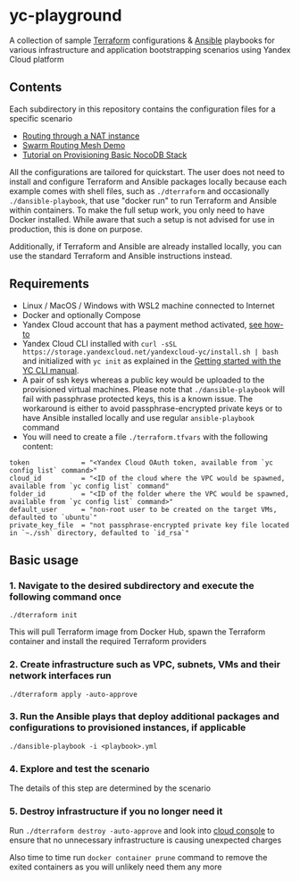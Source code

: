 # yc-playground
A collection of sample [Terraform](https://www.terraform.io/) configurations &amp; [Ansible](https://github.com/ansible/ansible) playbooks for various infrastructure and application bootstrapping scenarios using Yandex Cloud platform 

## Contents
Each subdirectory in this repository contains the configuration files for a specific scenario
- [Routing through a NAT instance](https://github.com/gdlyan/yc-playground/tree/master/nat-instance-tf)
- [Swarm Routing Mesh Demo](https://github.com/gdlyan/yc-playground/tree/master/docker-swarm-tf)
- [Tutorial on Provisioning Basic NocoDB Stack](https://github.com/gdlyan/yc-playground/tree/master/nocodb-pg-tf)

All the configurations are tailored for quickstart. The user does not need to install and configure Terraform and Ansible packages locally because each example comes with shell files, such as `./dterraform` and occasionally `./dansible-playbook`, that use "docker run" to run Terraform and Ansible within containers. To make the full setup work, you only need to have Docker installed. While aware that such a setup is not advised for use in production, this is done on purpose.

Additionally, if Terraform and Ansible are already installed locally, you can use the standard Terraform and Ansible instructions instead.

## Requirements
- Linux / MacOS / Windows with WSL2 machine connected to Internet
- Docker and optionally Compose
- Yandex Cloud account that has a payment method activated, [see how-to](https://cloud.yandex.com/en-ru/docs/billing/operations/create-new-account)
- Yandex Cloud CLI installed with `curl -sSL https://storage.yandexcloud.net/yandexcloud-yc/install.sh | bash` and initialized with `yc init` as explained in the [Getting started with the YC CLI manual](https://cloud.yandex.com/en-ru/docs/cli/quickstart). 
- A pair of ssh keys whereas a public key would be uploaded to the provisioned virtual machines. Please note that `./dansible-playbook` will fail with passphrase protected keys, this is a known issue. The workaround is either to avoid passphrase-encrypted private keys or to have Ansible installed locally and use regular `ansible-playbook` command  
- You will need to create a file `./terraform.tfvars` with the following content:
```
token             = "<Yandex Cloud OAuth token, available from `yc config list` command>"
cloud_id          = "<ID of the cloud where the VPC would be spawned, available from `yc config list` command"
folder_id         = "<ID of the folder where the VPC would be spawned, available from `yc config list` command>"
default_user      = "non-root user to be created on the target VMs, defaulted to `ubuntu`"
private_key_file  = "not passphrase-encrypted private key file located in `~./ssh` directory, defaulted to `id_rsa`"
```

## Basic usage
### 1. Navigate to the desired subdirectory and execute the following command once
```
./dterraform init
```
This will pull Terraform image from Docker Hub, spawn the Terraform container and install the required Terraform providers
### 2. Create infrastructure such as VPC, subnets, VMs and their network interfaces run
```
./dterraform apply -auto-approve
```
### 3. Run the Ansible plays that deploy additional packages and configurations to provisioned instances, if applicable
```
./dansible-playbook -i <playbook>.yml
```
### 4. Explore and test the scenario
The details of this step are determined by the scenario 
### 5. Destroy infrastructure if you no longer need it
Run `./dterraform destroy -auto-approve` and look into [cloud console](https://console.cloud.yandex.ru/) to ensure that no unnecessary infrastructure is causing unexpected charges 

Also time to time run `docker container prune` command to remove the exited containers as you will unlikely need them any more 


